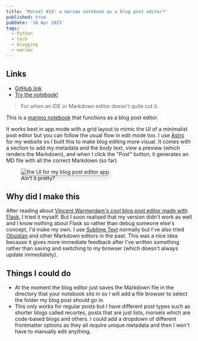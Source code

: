 ```yaml
---
title: 'Morsel #19: a marimo notebook as a blog post editor?'
published: true
pubDate: '18 Apr 2025'
tags:
  - Python
  - tech
  - blogging
  - marimo
---
```


<style>
  .shdw {
    --shadow-color: 0deg 0% 63%;
    box-shadow: 0.3px 0.5px 0.7px hsl(var(--shadow-color) / 0.36),
    0.8px 1.6px 2px -0.8px hsl(var(--shadow-color) / 0.36),
    2.1px 4.1px 5.2px -1.7px hsl(var(--shadow-color) / 0.36),
    5px 10px 12.6px -2.5px hsl(var(--shadow-color) / 0.36);
  }
</style>

## Links

* [GitHub link](https://github.com/starchildluke/blogpost_editor)
* [Try the notebook!](https://starchildluke.github.io/blogpost_editor/notebooks/blogpost_editor.html)

> For when an IDE or Markdown editor doesn't quite cut it.

This is a [marimo notebook](https://marimo.io/) that functions as a blog post editor.

It works best in app mode with a grid layout to mimic the UI of a minimalist post editor but you can follow the usual flow in edit mode too. I use [Astro](https://astro.build/) for my website so I built this to make blog editing more visual. It comes with a section to add my metadata and the body text, view a preview (which renders the Markdown), and when I click the "Post" button, it generates an MD file with all the correct Markdown (so far)

<figure style="margin-bottom: 1rem;">
  <img src="/images/marimo-blogpost-editor.webp" alt="the UI for my blog post editor app" loading="lazy" class="shdw">
  <figcaption>Ain't it pretty?</figcaption>
</figure>

## Why did I make this

After reading about [Vincent Warmerdam's cool blog post editor made with Flask](https://koaning.io/posts/a-flask-app-to-help-me-write-blogposts/), I tried it myself. But I soon realised that my version didn't work as well and I know nothing about Flask so rather than debug someone else's concept, I'd make my own. I use [Sublime Text](https://www.sublimetext.com/) normally but I've also tried [Obsidian](https://obsidian.md/) and other Markdown editors in the past. This was a nice idea because it gives more immediate feedback after I've written something rather than saving and switching to my browser (which doesn't always update immediately).

## Things I could do

- At the moment the blog editor just saves the Markdown file in the directory that your notebook sits in so I will add a file browser to select the folder my blog post should go in.
- This only works for regular posts but I have different post types such as shorter blogs called <span lang="pt">recortes</span>, posts that are just lists, morsels which are code-based blogs and others. I could add a dropdown of different frontmatter options as they all require unique metadata and then I won't have to manually edit anything.